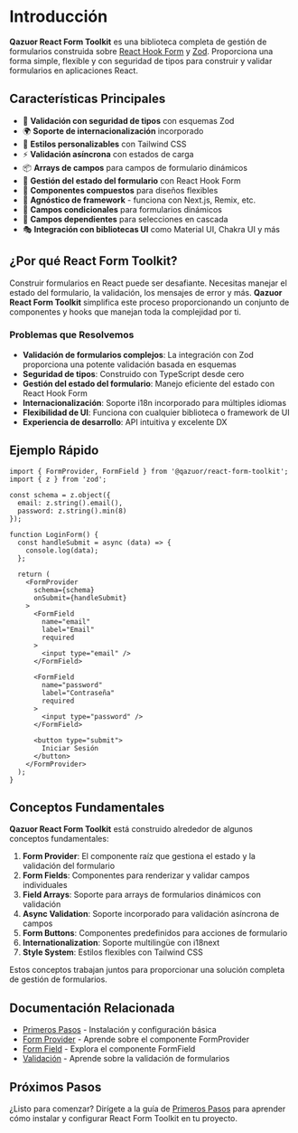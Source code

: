 # Introducción

**Qazuor React Form Toolkit** es una biblioteca completa de gestión de formularios construida sobre [React Hook Form](https://react-hook-form.com/) y [Zod](https://zod.dev/). Proporciona una forma simple, flexible y con seguridad de tipos para construir y validar formularios en aplicaciones React.

## Características Principales

- 🎯 **Validación con seguridad de tipos** con esquemas Zod
- 🌍 **Soporte de internacionalización** incorporado
- 💅 **Estilos personalizables** con Tailwind CSS
- ⚡ **Validación asíncrona** con estados de carga
- 📦 **Arrays de campos** para campos de formulario dinámicos
- 🔄 **Gestión del estado del formulario** con React Hook Form
- 🎨 **Componentes compuestos** para diseños flexibles
- 🚀 **Agnóstico de framework** - funciona con Next.js, Remix, etc.
- 🧩 **Campos condicionales** para formularios dinámicos
- 🔄 **Campos dependientes** para selecciones en cascada
- 🎭 **Integración con bibliotecas UI** como Material UI, Chakra UI y más

## ¿Por qué React Form Toolkit?

Construir formularios en React puede ser desafiante. Necesitas manejar el estado del formulario, la validación, los mensajes de error y más. **Qazuor React Form Toolkit** simplifica este proceso proporcionando un conjunto de componentes y hooks que manejan toda la complejidad por ti.

### Problemas que Resolvemos

- **Validación de formularios complejos**: La integración con Zod proporciona una potente validación basada en esquemas
- **Seguridad de tipos**: Construido con TypeScript desde cero
- **Gestión del estado del formulario**: Manejo eficiente del estado con React Hook Form
- **Internacionalización**: Soporte i18n incorporado para múltiples idiomas
- **Flexibilidad de UI**: Funciona con cualquier biblioteca o framework de UI
- **Experiencia de desarrollo**: API intuitiva y excelente DX

## Ejemplo Rápido

```tsx
import { FormProvider, FormField } from '@qazuor/react-form-toolkit';
import { z } from 'zod';

const schema = z.object({
  email: z.string().email(),
  password: z.string().min(8)
});

function LoginForm() {
  const handleSubmit = async (data) => {
    console.log(data);
  };

  return (
    <FormProvider
      schema={schema}
      onSubmit={handleSubmit}
    >
      <FormField
        name="email"
        label="Email"
        required
      >
        <input type="email" />
      </FormField>

      <FormField
        name="password"
        label="Contraseña"
        required
      >
        <input type="password" />
      </FormField>

      <button type="submit">
        Iniciar Sesión
      </button>
    </FormProvider>
  );
}
```

## Conceptos Fundamentales

**Qazuor React Form Toolkit** está construido alrededor de algunos conceptos fundamentales:

1. **Form Provider**: El componente raíz que gestiona el estado y la validación del formulario
2. **Form Fields**: Componentes para renderizar y validar campos individuales
3. **Field Arrays**: Soporte para arrays de formularios dinámicos con validación
4. **Async Validation**: Soporte incorporado para validación asíncrona de campos
5. **Form Buttons**: Componentes predefinidos para acciones de formulario
6. **Internationalization**: Soporte multilingüe con i18next
7. **Style System**: Estilos flexibles con Tailwind CSS

Estos conceptos trabajan juntos para proporcionar una solución completa de gestión de formularios.

## Documentación Relacionada

- [Primeros Pasos](./getting-started.md) - Instalación y configuración básica
- [Form Provider](./form-provider.md) - Aprende sobre el componente FormProvider
- [Form Field](./form-field.md) - Explora el componente FormField
- [Validación](./validation.md) - Aprende sobre la validación de formularios

## Próximos Pasos

¿Listo para comenzar? Dirígete a la guía de [Primeros Pasos](./getting-started.md) para aprender cómo instalar y configurar React Form Toolkit en tu proyecto.
